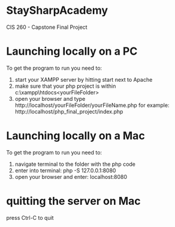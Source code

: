 # StaySharpAcademy
CIS 260 - Capstone Final Project

# Launching locally on a PC
To get the program to run you need to:
1) start your XAMPP server by hitting start next to Apache
2) make sure that your php project is within c:\xampp\htdocs\<yourFileFolder>
3) open your browser and type http://localhost/yourFileFolder/yourFileName.php
    for example: http://localhost/php_final_project/index.php

# Launching locally on a Mac
To get the program to run you need to:
1) navigate terminal to the folder with the php code
2) enter into terminal: php -S 127.0.0.1:8080
3) open your browser and enter: localhost:8080

# quitting the server on Mac
press Ctrl-C to quit
